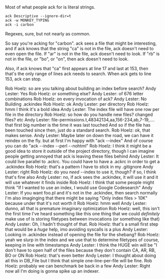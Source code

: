 Most of what people ack for is literal strings.

    ack Descriptive --ignore-dir=t
    ack -w MONKEY_TYPING
    ack -i carbon

Regexes, sure, but not nearly as common.

So say you're acking for "carbon".  ack sees a file that might be
interesting, and if ack knows that the string "ca" is not in the
file, ack doesn't need to even open the file.  If "ar" is not in
the file, ack doesn't need to look.  If "rb" is not in the file,
or "bo", or "on", then ack doesn't need to look.

Also, if ack knows that "ca" first appears at line 17 and last at
153, then that's the only range of lines ack needs to search.  When
ack gets to line 153, ack can stop.

Rob Hoelz:
	so are you talking about building an index before search?
Andy Lester:
	Yes
Rob Hoelz:
	or something else?
Andy Lester:
	of 676 letter combinations
Rob Hoelz:
	on every invocation of ack?
Andy Lester:
	No
	Building .ackindex
Rob Hoelz:
	ok
Andy Lester:
	per directory
Rob Hoelz:
	hmm
	I think it's a bold idea
Andy Lester:
	The index file will have one row
	per file in the directory
Rob Hoelz:
	so how do you handle new files? changed files? etc
Andy Lester:
	file-permissions.t,48342134,aa,156-234,ab,7-19,....
	that first big number is the time it was last touched
	And so if the file has been touched since then, just do a standard search.
Rob Hoelz:
	ok, that makes sense.
Andy Lester:
	Maybe later on down the road, we can have it reindex on the fly.
	but at first I'm happy with "ack --index"
	And of course you can do "ack --index --perl --nohtml"
Rob Hoelz:
	I think it might be a good idea to store it outside of the project directory, though
	I can imagine people getting annoyed that ack is leaving these files behind
Andy Lester:
	It could live parallel to .ackrc.
	You could have to have a .ackrc in order to get a .ackindex
Rob Hoelz:
	that's a pattern I have to stick in my .gitignore
Andy Lester:
	right
Rob Hoelz:
	do you *need* --index to use it, though?
	if so, I think that's fine
	also
Andy Lester:
	no, if ack sees the .ackindex, it will use it
	and it will use whatever it finds inside
Rob Hoelz:
	I think that some people might think "If I wanted to use an index, I would use Google Codesearch"
Andy Lester:
	If you want foo.pl and it's not in the .ackindex, then search normally
	I'm also imaginging that there might be saying "Only index files > 10K"
	because under that it's not worth it
Rob Hoelz:
	hmm
	well
Andy Lester:
	dunno, all that is premature imaginary optimization
Rob Hoelz:
	well, this isn't the first time I've heard something like this
	one thing that we could *definitely* make use of
	is storing filetypes between invocations (or something like that)
Andy Lester:
	Oh, I hadn't thought of that.
Rob Hoelz:
	that's a small first step
	that would be a *huge* help, imo
	avoiding syscalls is a plus
Andy Lester:
	Looking in .ackindex instead of opening the file for the shebang?
Rob Hoelz:
	yeah
	we slurp in the index
	and we use that to determine filetypes
	of course, keeping in line with timestamps
Andy Lester:
	I think the HUGE win will be "I don't have to open half of the files because they don't contain CA, AR, RB, BO or ON
Rob Hoelz:
	that's even better
Andy Lester:
	I thought about doing all this in DB_File
	but I think that simple one-line-per-file will be fine.
Rob Hoelz:
	probably
	we can benchmark
	be back in a few
Andy Lester:
	Right now all I'm doing is gonna spike up an indexer.

